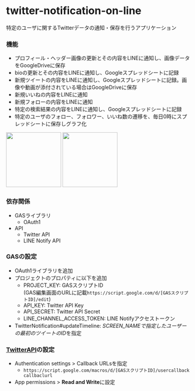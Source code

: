 # twitter-notification-on-line

特定のユーザに関するTwitterデータの通知・保存を行うアプリケーション

### 機能
- プロフィール・ヘッダー画像の更新とその内容をLINEに通知し、画像データをGoogleDriveに保存
- bioの更新とその内容をLINEに通知し、Googleスプレッドシートに記録
- 新規ツイートの内容をLINEに通知し、Googleスプレッドシートに記録。画像や動画が添付されている場合はGoogleDriveに保存
- 新規いいねの内容をLINEに通知
- 新規フォローの内容をLINEに通知
- 特定の検索結果の内容をLINEに通知し、Googleスプレッドシートに記録
- 特定のユーザのフォロー、フォロワー、いいね数の遷移を、毎日0時にスプレッドシートに保存しグラフ化

<img src="https://i.imgur.com/ivLcADT.jpg" height="150">

<img src="https://i.imgur.com/WHFffPb.png" height="150">

### 依存関係
- GASライブラリ
  - OAuth1
- API
  - Twitter API
  - LINE Notify API

### GASの設定
- OAuth1ライブラリを追加
- プロジェクトのプロパティに以下を追加
  - PROJECT_KEY: GASスクリプトID<br>
    (GAS編集画面のURLに記載`https://script.google.com/d/[GASスクリプトID]/edit`)
  - API_KEY: Twitter API Key
  - API_SECRET: Twitter API Secret
  - LINE_CHANNEL_ACCESS_TOKEN: LINE Notifyアクセストークン
- TwitterNotification#updateTimeline: *SCREEN_NAMEで指定したユーザーの最初のツイートのID*を指定

### [TwitterAPI](https://developer.twitter.com/en/portal/projects-and-apps)の設定

- Authentication settings > Callback URLsを指定
  - `https://script.google.com/macros/d/[GASスクリプトID]/usercallback callbaclurl`
- App permissions > **Read and Write**に設定

